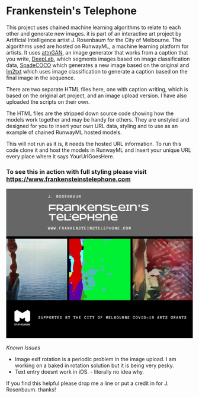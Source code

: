 # Frankenstein's Telephone

This project uses chained machine learning algorithms to relate to each other and generate new images. it is part of an interactive art project by Artificial Intelligence artist J. Rosenbaum for the City of Melbourne. The algorithms used are hosted on RunwayML, a machine learning platform for artists. It uses [attnGAN](https://github.com/taoxugit/AttnGAN), an image generator that works from a caption that you write, [DeepLab](https://github.com/genekogan/deeplab-pytorch), which segments images based on image classification data, [SpadeCOCO](https://github.com/agermanidis/SPADE-COCO) which generates a new image based on the original and [Im2txt](https://github.com/tensorflow/models/tree/master/research/im2txt) which uses image classification to generate a caption based on the final image in the sequence.

There are two separate HTML files here, one with caption writing, which is based on the original art project, and an image upload version. I have also uploaded the scripts on their own.

The HTML files are the stripped down source code showing how the models work together and may be handy for others. They are unstyled and designed for you to insert your own URL data, styling and to use as an example of chained RunwayML hosted models.

This will not run as it is, it needs the hosted URL information.
To run this code clone it and host the models in RunwayML and insert your unique URL every place where it says YourUrlGoesHere.

### To see this in action with full styling please visit https://www.frankensteinstelephone.com

![Frankensteins Telephone](/1.png)

*Known Issues*

* Image exif rotation is a periodic problem in the image upload. I am working on a baked in rotation solution but it is being very pesky.
* Text entry doesnt work in iOS. - literally no idea why.

If you find this helpful please drop me a line or put a credit in for J. Rosenbaum. thanks!
